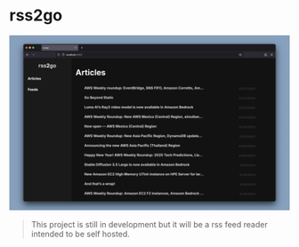 # rss2go

![rss2go](./.assets/rss2go.png)

> This project is still in development but it will be a rss feed reader
> intended to be self hosted.
